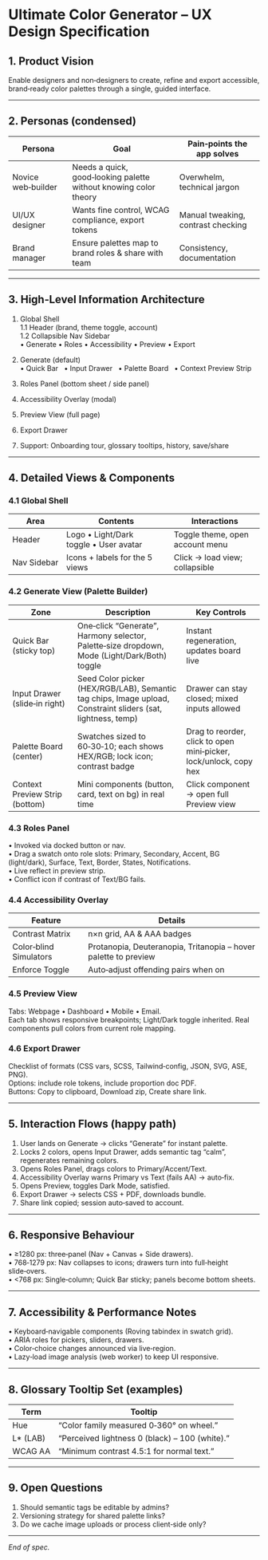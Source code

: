 # Ultimate Color Generator – UX Design Specification  

## 1. Product Vision  
Enable designers and non‑designers to create, refine and export accessible, brand‑ready color palettes through a single, guided interface.

---

## 2. Personas (condensed)  
| Persona | Goal | Pain‑points the app solves |
|---------|------|----------------------------|
| Novice web‑builder | Needs a quick, good‑looking palette without knowing color theory | Overwhelm, technical jargon |
| UI/UX designer | Wants fine control, WCAG compliance, export tokens | Manual tweaking, contrast checking |
| Brand manager | Ensure palettes map to brand roles & share with team | Consistency, documentation |

---

## 3. High‑Level Information Architecture  

1. Global Shell  
   1.1 Header (brand, theme toggle, account)  
   1.2 Collapsible Nav Sidebar  
        • Generate • Roles • Accessibility • Preview • Export  

2. Generate (default)  
   • Quick Bar   • Input Drawer   • Palette Board   • Context Preview Strip  

3. Roles Panel (bottom sheet / side panel)  
4. Accessibility Overlay (modal)  
5. Preview View (full page)  
6. Export Drawer  
7. Support: Onboarding tour, glossary tooltips, history, save/share

---

## 4. Detailed Views & Components  

### 4.1 Global Shell  
| Area | Contents | Interactions |
|------|----------|--------------|
| Header | Logo • Light/Dark toggle • User avatar | Toggle theme, open account menu |
| Nav Sidebar | Icons + labels for the 5 views | Click → load view; collapsible |

### 4.2 Generate View (Palette Builder)  
| Zone | Description | Key Controls |
|------|-------------|--------------|
| Quick Bar (sticky top) | One‑click “Generate”, Harmony selector, Palette‑size dropdown, Mode (Light/Dark/Both) toggle | Instant regeneration, updates board live |
| Input Drawer (slide‑in right) | Seed Color picker (HEX/RGB/LAB), Semantic tag chips, Image upload, Constraint sliders (sat, lightness, temp) | Drawer can stay closed; mixed inputs allowed |
| Palette Board (center) | Swatches sized to 60‑30‑10; each shows HEX/RGB; lock icon; contrast badge | Drag to reorder, click to open mini‑picker, lock/unlock, copy hex |
| Context Preview Strip (bottom) | Mini components (button, card, text on bg) in real time | Click component → open full Preview view |

### 4.3 Roles Panel  
• Invoked via docked button or nav.  
• Drag a swatch onto role slots: Primary, Secondary, Accent, BG (light/dark), Surface, Text, Border, States, Notifications.  
• Live reflect in preview strip.  
• Conflict icon if contrast of Text/BG fails.

### 4.4 Accessibility Overlay  
| Feature | Details |
|---------|---------|
| Contrast Matrix | n×n grid, AA & AAA badges |
| Color‑blind Simulators | Protanopia, Deuteranopia, Tritanopia – hover palette to preview |
| Enforce Toggle | Auto‑adjust offending pairs when on |

### 4.5 Preview View  
Tabs: Webpage • Dashboard • Mobile • Email.  
Each tab shows responsive breakpoints; Light/Dark toggle inherited. Real components pull colors from current role mapping.

### 4.6 Export Drawer  
Checklist of formats (CSS vars, SCSS, Tailwind‑config, JSON, SVG, ASE, PNG).  
Options: include role tokens, include proportion doc PDF.  
Buttons: Copy to clipboard, Download zip, Create share link.

---

## 5. Interaction Flows (happy path)  
1. User lands on Generate → clicks “Generate” for instant palette.  
2. Locks 2 colors, opens Input Drawer, adds semantic tag “calm”, regenerates remaining colors.  
3. Opens Roles Panel, drags colors to Primary/Accent/Text.  
4. Accessibility Overlay warns Primary vs Text (fails AA) → auto‑fix.  
5. Opens Preview, toggles Dark Mode, satisfied.  
6. Export Drawer → selects CSS + PDF, downloads bundle.  
7. Share link copied; session auto‑saved to account.

---

## 6. Responsive Behaviour  
• ≥1280 px: three‑panel (Nav + Canvas + Side drawers).  
• 768‑1279 px: Nav collapses to icons; drawers turn into full‑height slide‑overs.  
• <768 px: Single‑column; Quick Bar sticky; panels become bottom sheets.

---

## 7. Accessibility & Performance Notes  
• Keyboard‑navigable components (Roving tabindex in swatch grid).  
• ARIA roles for pickers, sliders, drawers.  
• Color‑choice changes announced via live‑region.  
• Lazy‑load image analysis (web worker) to keep UI responsive.

---

## 8. Glossary Tooltip Set (examples)  
| Term | Tooltip |
|------|---------|
| Hue | “Color family measured 0‑360° on wheel.” |
| L* (LAB) | “Perceived lightness 0 (black) – 100 (white).” |
| WCAG AA | “Minimum contrast 4.5:1 for normal text.” |

---

## 9. Open Questions  
1. Should semantic tags be editable by admins?  
2. Versioning strategy for shared palette links?  
3. Do we cache image uploads or process client‑side only?

---

_End of spec._